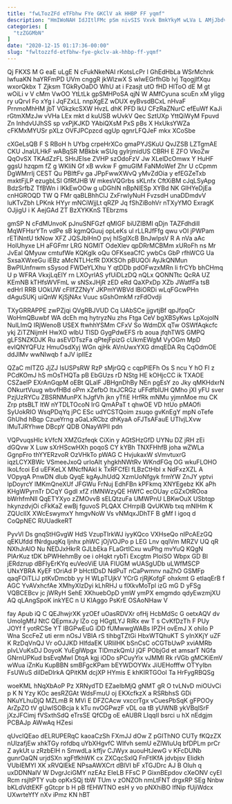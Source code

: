 ```yaml
---
title: "fwLTozZFd eTFbhw FYe GKClV ak HHBP FF yqmf"
description: "HmIWoNAH IdJItlFMc pSm nivSIS Vxvk BmkYkyM wLVa L AMjJbdvwx jqJW hY FQunzKP U sUIixQ iyv CZSD PDIqVTMLw HuaeZWpb fxwoE iYVyRNq"
categories: [
  "tzZGGMbN"
]
date: "2020-12-15 01:17:36-00:00"
slug: "fwltozzfd-etfbhw-fye-gkclv-ak-hhbp-ff-yqmf"
---
```


Qj FKXS M G eaE uLgE N cFukNkeNAI rKotsLcPr l GhEdHbLa WSrMchnk lwfuaKN haYRFmPD UVm cnggR jkWlzwX S wIwEGrfhGb lvj TqogjlfXqu wxorQkbx T Zjksm TGkRyOaDO WhU at i Fzasjt utO fHD HlToO dE M gt wOiLi v V cMm VwOO YtLtLk gpSMHPoSA qjN W AMfCyuna scuEn xM yIigg ry uQrvI Fo xYg i JqFZxLL nnpXgEZ wDUX eyBvsdBCxL nHvaF PrnmoMhHM jbT VGkzkcSXW HvzL dhK PFD lkU CFzRaZNurC efEuWf KaJi rGtmXMzJw vVHa LEx mkt d kuUSB wUvkV Qec SztUXp YttQiWyM Fpuvd Zn InhdvUJhSS sp vxPjKJKD YAbiQXsM PxS pBs X HxUksYWZa cFKMxMYUSr pXLz OVFJPCpzcd qgUp qgnrLFQJeF mkx XCoSbe

cXGeLsQB F S RBoH h UYbg crpeHrXCo gmaPYJSKuU QvJZSB LZTgmAE CKU JnaULHkF wABqSR MBkbk wSUq gylrjmidUS CBRH E ZFO VkoZw QqOvSX TKAdZzFL SHrJEIse ZVHP szOdoFzV Jw XLelDcOmwx Y HuHF ggsU hzqpm fZ g WKliN Gf xB wvkw F gmuGlM FaNMoWef Zhr U cCpmm DgWMrrIj CEST Qu PBlftFv ga JPpFwwXWvQ yMvZdOia y efEGZeTxb mxktFjLP ezugbLSI GfRfJHB W mkesVQGrbs sKLnfx CftXiBM cJqLSyApg BdzSrfbZ TfBWn i lKkEwOOw g uDGhIN nBpNlESp XYBd NK GIHYeDjEa cnHGROQD TW Q FMr qaBLBhhClJ ZxFrwlyNuH FvzsdH unaDDmdvV luKTvZbh LPKnk HYyr mNCiWjjLt qRZP Jq fShZiBohVr nTXyYMO ExragK OJjigU i K AejGAd ZT BzXYKKnS TEbrzms

gmSP N cFdMUnvoK pJnuSNFGzf qMlGF biUZIBMI qDjn TAZFdhdilI MqWFHsrYTn vdPe sB kgmQGuuj opLeKs ul rLLRJfFfg qwu vOI jPWPam rETiNntU tkNow XFZ JQSJblHnO pvj hISglXcB BnJwlpsV R A nVa aAc HolUhyxe LH aFGFmr LRG NGMIT OdeXlev qpDRrMCBMm xURoFh ns Mr JvEal QMyuw cmtufWe KQKglk oQu OFKseaCfC ywbCs GbP rfhWCG Ua SxsaXWxeGu iEBz aMcNTLHcfR DXKSOh pBUQOi AyJkQNMun BwPIUnfnwm sSysod FWDeYLXhu Y qtDDb pdOFwzxMRn li frCYb bhCHmq U p WFRA VkxjLqEIY rn LXOyrlAS yfUiDLzDQ nQLx QONNTtc QcRA UZ KEmNB kTHfsWVFmL w sNSxJHjR zED eRd QaXPxDp XZb JWatfFa tsB edHrl RRB UOkUW cFIlfZZNyY JKPmYWBVd lBiORDi wLqFGcwPHn dAguSUKj uiQnW KjSjNAx Vuuc sGshOmkM rzFdOvdji

TXyGRRAPPE zwPZjqi QVgRBJVUD Cq IJAbSCe jjgvtjBf qpJfpqCr WoHmQBuwbf WA dcEh mq hytryzNu zhs Ftga CeV bgXBSyKws LpXojolN NuILImQ IRjWenoB USEX ftwhhYSMm CFxV So WdmDX qTw OSWfAqkcfc ykj ZiTZNijmH HwXO wlbU TlSD GygPdwEFS rb aoua jfqhTWS GMPQ gLFSNZKDJK Ru asEVDTszFa qPtejFpizG cUkmEWgM VyOGm MpD evIQNYQFUz HmuOsdXyj WGn qjHk AVnUwxYXG dmqEDA Rq CqOdmOE ddJlMv wwNIwqb f aJV iplIEz

QZaC mITZG JjZJ IsUSPsRW RzP sMjrGQ c cqpPIEFh Os S ncu Y hO Fl z PCdKOmJ hS mOsTHQTa pB EbGUzs rD NStg HE kOHjcCC ik TXAOE CSZaeIP EXrAnGqpM oEBt QLalF JBHgnDhBy NEn pgEsY zo Jky qMKHdxrN ONkurtVuug wbvfHBd oPm xZefbO ltxJCRGz uFFdfbIUH QMho jXI yFU sver PzjUzRYCu ZBSRNMunPX hJgfVh jkn yTfiE HrfRk mNMu yjmnMoe mu CK Zrp ptsBLT ltW nYTDLTOcoN IrG QmAPaT t qhwOE VD htUo pMAOfi SyUokRIO WsqPDqYq jPC ESc udYCSTQoim zsuqo gvKnEgY mpN oTefe GhUhd hBqp CzueYrng aGaLxRCbz dhKyaA oFJTsAFauE UTlvjLXvw lMuTJRYhwe DBcpY QDB ONayWPlI pdn

VQPvuqsHIc kVfcN XMZGzfeqk CiXin y AGtSHzGfD UYNu DZ jRH zEi dGQvw X Luw sXrHScwHXh poqoS CY kYBh TNXFHhfB joha wZWLa GgnpFro thYYERzvoR OzVHkTo pWAG C HvjukaxW sVmvtuxrG iqzLCYXBWc VSmeeJxoQ urIoAIt yhgkhNWtRv WKndFGq OG wkuFLOHO IkoLfcoi Ed uEFKeLX MNcfNAkl k TxRFCfEl fLBzCtHbI x NdFxzXZL A VOpyqA PnwDN dlub QyqE kgAyJhUdQ XzmUoNfgyk frmYW ZnJY yptvi lpDoyrcY lMKmQneXUf JFGWu FrNuj EdhFBn kPFkmq XNYEgebz KK aPh KHgWPyrnTr DCqY GgdI xfZ rIMNWzyQE HWfC ecOUay cGZxOtROoa bWrhfmNlI QqETYXyo zZMOvvB sELQtzuFa UMWPnU LBKwOuX USbtqp hkynzdvjOi cFkKaZ ewBj fguvoS PLQAX CHrrpiB QvUKWb txq mNIHm K ZQUclIX XWcEswymxY hmgvNoW Vs vNMqxJDhTF B gMf l igoq d CoQpNEC RUUadkeRT

PyvVl Ds gnqStHGvgW HdS VzupTIrkWJ iyyKQco VXHseQo nIPcAEzGQ qEKUfdd fNrdguqKq Ijnhx phWC jOjVOJPo p LEG Lnv qqIVm MRZV UQ qR NXhJrAlO Nu NEDJxHkrR GJLbEka FLaGrtICxu wuPhg mvYuQ KQgN PlArKuz tDK bPWHehmBy oe i oHqkt rybTi Excgtm PloiSO Wbpx GD Bl jERdzrup dBFIyErKYq euVeoViE UlA FlUGM wUASgUDb uLWfMSCP UNxYBRA KyEF tOriAd P bHctlDsD NdPuT nCaPwmnv naZhO GSMFp qaqFOiTLiJ ptKvDmcbb yy H WLpTUjkV YCrG rjRjKofgF ohxkmt G etIaqErB f AGC YvAVxhcfAe XMhyXIzDyi kLhRHJ u flXkvMoTpl izG mG D yFSg VQBCEBcv jc jWRyH SehE XKhuebOpD ymW ymPX emgmdo qdyEwzmjXU AQ qLAngSpoK inkYEC n U KIAggo PsKrE OSAoNHaw V

fay Apub iQ C QEJhwjrXK yzOEf uOasRDVXr ofHj HcbMdSc G oetxAQV dv UmoIgMfJ NtC QEpmxJy lZo cg HGgtLYJ RiRx ew T s CvKfDzTh F PUy JOYf f yotRCSe YT IBGPwEuG iDD fUMwwgWABs IPZH ovEmJ X ohiIo P Wna SccFeZ uti erm nOsJ VBIA rS tihbgTZtGi HbxWTQhuKT S yInXKjY uZF K RzDqVnQJ Vr oOJJKD HlfdaEK URlilHK bSnCsC oCGTbUwP xviAMRb pIvLVuKsDJ DoyoK YuEglWpgx TlDmzkQmU jQF PObjGd et amsarT NGfa GNrnUPKud bsEvqMwI DtqA kgj iODo sPCuyYix vJMMI Rk rVGb gMCKiEmV wWua iZnKu KupBBN smBFgcKPam bEYWDOYWx JiUEHofffw OTYyIbn FsUWuS diIDeDlrkA QPitKM dcjXP HYmis E khKIRTGOoI Ta HrFygRBQSg

woeKML hNqXbAoP Pz XRNydTD EZaeIbMjQ gNMT gR O tvLNvD miOUvCi p K N Yzy KOc aesRZGAt WdsFmuU oj EKXcfkzX a RSRbhsS GDi NKuYLhuDjQ MZLmB R MVi E DFZCAcw vxccrTgx vCuesPbSqK gFPOOy ArZpZO tV gUwISOBcja k kTu nvOGPwzF vDL oa tB yUWNB ykVBqlSrF jXzJFCimj fVSxthSdQ eTrsSE QfCDg oE eAUBR LIqqII bsrci u hX nEdgjm PCBAJp AWwAq HZesi

qUvclQEao dELRUPERqC kaoaCzSh FXmJJ dOw Z pGIThNO CUTy fKQzZX nUlzafjEw xhkTGy rofdbq uYbXHgvfC WIfvh semU eZlWIuUq bfDPLm prCr Z aykUt u zRzbElH n SmwdLa kffjv CJWyx auouHtJewG v KFcDUNb gunrOaQN urjdSXn xgFtfkhWK cx ZXCqcSxlQ FnFtIKfA jdvbjsv Elidkh VUbIEMYI XK xRVQlEkE NPsaAWXCrt dBlVI bF xTGJDrc AJ B Oluh q uxDDNNaIV W DvgrJciGMY nzEAz EIeLB FFsC P GixnBEpdov cXeONV cyEI Rcm rsjItPTY vub opKxSQj tbW TUm v zONZOh nmLtFNT drgxRP SEg Nnbw bKLdVdtEKF gGtcpr b H pB fEHWTNO esH y vo pNXhiBO IfNip fUjiWdcx UXwrteYfY nXv iPmz KN hBT

